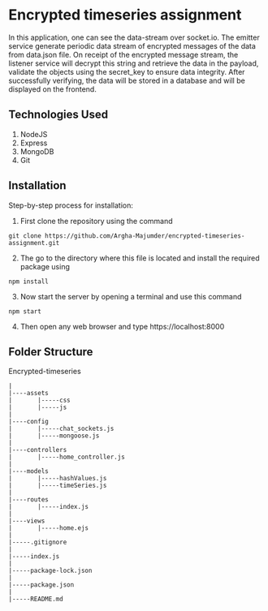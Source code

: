 # Encrypted timeseries assignment

In this application, one can see the data-stream over socket.io. The emitter service generate periodic data stream of encrypted messages of the data from data.json file. On receipt of the encrypted message stream, the listener service will decrypt this string and retrieve the data in the payload, validate the objects using the secret_key to ensure data integrity. After successfully verifying, the data will be stored in a database and will be displayed on the frontend.

## Technologies Used

1. NodeJS
2. Express
3. MongoDB
4. Git

## Installation

Step-by-step process for installation:

1. First clone the repository using the command

```
git clone https://github.com/Argha-Majumder/encrypted-timeseries-assignment.git
```

2. The go to the directory where this file is located and install the required package using

```
npm install
```

3. Now start the server by opening a terminal and use this command

```
npm start
```

4. Then open any web browser and type 
https://localhost:8000

## Folder Structure

Encrypted-timeseries
    
    |
    |----assets
    |       |-----css
    |       |-----js
    |
    |----config
    |       |-----chat_sockets.js
    |       |-----mongoose.js
    |
    |----controllers
    |       |-----home_controller.js
    |
    |----models
    |       |-----hashValues.js
    |       |-----timeSeries.js
    |
    |----routes
    |       |-----index.js
    |
    |----views
    |       |-----home.ejs
    |
    |-----.gitignore
    |
    |-----index.js
    |
    |-----package-lock.json
    |
    |-----package.json
    |
    |-----README.md